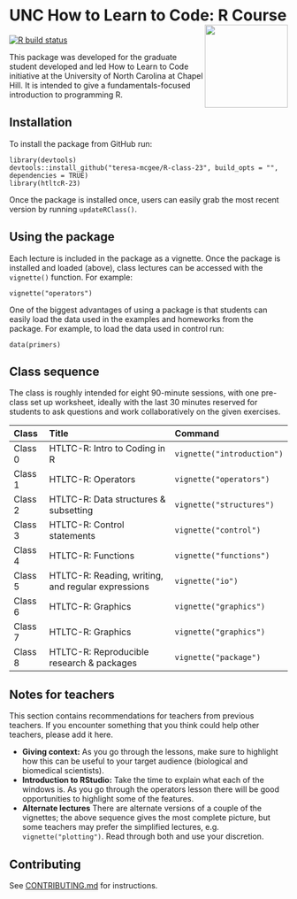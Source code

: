 # UNC How to Learn to Code: R Course <img src="man/figures/htltcR.png" width="150" align="right" />

<!-- badges: start -->
[![R build status](https://github.com/How-to-Learn-to-Code/rclass/workflows/R-CMD-check/badge.svg)](https://github.com/How-to-Learn-to-Code/rclass/actions)
<!-- badges: end -->

This package was developed for the graduate student developed and led How to Learn to Code initiative at the University of North Carolina at Chapel Hill. It is intended to give a fundamentals-focused introduction to programming R. 

## Installation

To install the package from GitHub run:

```
library(devtools)
devtools::install_github("teresa-mcgee/R-class-23", build_opts = "", dependencies = TRUE)
library(htltcR-23)
```

Once the package is installed once, users can easily grab the most recent version by running `updateRClass()`.

## Using the package

Each lecture is included in the package as a vignette. Once the package is installed and loaded (above), class lectures can be accessed with the `vignette()` function. For example:

```
vignette("operators")
```

One of the biggest advantages of using a package is that students can easily load the data used in the examples and homeworks from the package. For example, to load the data used in control run: 

```
data(primers)
```

## Class sequence

The class is roughly intended for eight 90-minute sessions, with one pre-class set up worksheet, ideally with the last 30 minutes reserved for students to ask questions and work collaboratively on the given exercises.

| Class        | Title                                              | Command                   |
| :---         | :---                                               | :---                      |
| Class 0      | HTLTC-R: Intro to Coding in R                      | `vignette("introduction")`|
| Class 1      | HTLTC-R: Operators                                 | `vignette("operators")`   |
| Class 2      | HTLTC-R: Data structures & subsetting              | `vignette("structures")`  |
| Class 3      | HTLTC-R: Control statements                        | `vignette("control")`     |
| Class 4      | HTLTC-R: Functions                                 | `vignette("functions")`   |
| Class 5      | HTLTC-R: Reading, writing, and regular expressions | `vignette("io")`          |
| Class 6      | HTLTC-R: Graphics                                  | `vignette("graphics")`    |
| Class 7      | HTLTC-R: Graphics                                  | `vignette("graphics")`    |
| Class 8      | HTLTC-R: Reproducible research & packages          | `vignette("package")`     |

## Notes for teachers
This section contains recommendations for teachers from previous teachers. If you encounter something that you think could help other teachers, please add it here.

* **Giving context:** As you go through the lessons, make sure to highlight how this can be useful to your target audience (biological and biomedical scientists). 
* **Introduction to RStudio:** Take the time to explain what each of the windows is. As you go through the operators lesson there will be good opportunities to highlight some of the features.
* **Alternate lectures** There are alternate versions of a couple of the vignettes; the above sequence gives the most complete picture, but some teachers may prefer the simplified lectures, e.g. `vignette("plotting")`. Read through both and use your discretion. 

## Contributing

See [CONTRIBUTING.md](CONTRIBUTING.md) for instructions.
